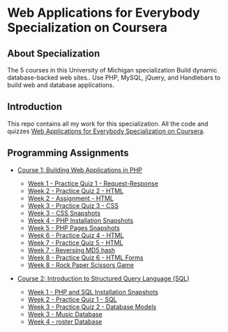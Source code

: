 # Web Applications for Everybody Specialization on Coursera



## About Specialization
The 5 courses in this University of Michigan specialization Build dynamic database-backed web sites.. Use PHP, MySQL, jQuery, and Handlebars to build web and database applications.

## Introduction
This repo contains all my work for this specialization. All the code and quizzes [Web Applications for Everybody Specialization on Coursera](https://www.coursera.org/specializations/web-applications).

## Programming Assignments

- [Course 1: Building Web Applications in PHP](Course%201)
  - [Week 1 - Practice Quiz 1 - Request-Response](Course%201/W1%20-%20Introduction%20to%20DynamicW%20eb%20Content/Practice%20Quiz.md)
  - [Week 2 - Practice Quiz 2 - HTML](Course%201/W2%20-%20HTML/Practice%20Quiz.md)
  - [Week 2 - Assignment - HTML](Course%201/W2%20-%20HTML/Assignment.html)
  - [Week 3 - Practice Quiz 3 - CSS](Course%201/W3%20-%20CSS/Practice%20Quiz.md)
  - [Week 3 - CSS Snapshots](Course%201/W3%20-%20CSS/images)
  - [Week 4 - PHP Installation Snapshots](Course%201/W4%20-%20Installing%20PHP%20and%20SQL/images)
  - [Week 5 - PHP Pages Snapshots](Course%201/W5%20-%20Introduction%20to%20PHP/images)
  - [Week 6 - Practice Quiz 4 - HTML](Course%201/W6%20-%20PHP%20Arrays/Practice%20Quiz.md)
  - [Week 7 - Practice Quiz 5 - HTML](Course%201/W7%20-%20PHP%20Functions/Practice%20Quiz.md)
  - [Week 7 - Reversing MD5 hash](Course%201/W7%20-%20PHP%20Functions/Reversing%20MD5%20hash) 
  - [Week 8 - Practice Quiz 6 - HTML Forms](Course%201/W8%20-%20PHP%20and%20HTML%20Forms/Practice%20Quiz.md)
  - [Week 8 -  Rock Paper Scissors Game](Course%201/W8%20-%20PHP%20and%20HTML%20Forms/rps%20game)


- [Course 2: Introduction to Structured Query Language (SQL)](Course%202)
  - [Week 1 - PHP and SQL Installation Snapshots](Course%202/W1%20-%20Installing%20PHP%20and%20SQL/images)
  - [Week 2 - Practice Quiz 1 - SQL](Course%202/W2%20-%20SQL/Practice%20Quiz.md)
  - [Week 3 - Practice Quiz 2 - Database Models](Course%202/W3%20-%20Database%20Design/Practice%20Quiz.md)
  - [Week 3 - Music Database](Course%202/W3%20-%20Database%20Design/music.sql)
  - [Week 4 - roster Database](Course%202/W4%20-%20Many-To-Many/roster.sql)


